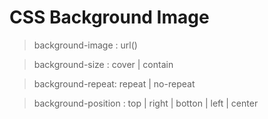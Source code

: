 # CSS Background Image

> background-image : url()

> background-size : cover | contain 

> background-repeat: repeat | no-repeat 

> background-position  : top | right | botton | left | center 


